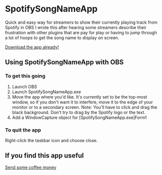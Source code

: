 # SpotifySongNameApp
Quick and easy way for streamers to show their currently playing track from Spotify in OBS
I wrote this after hearing some streamers describe their frustration with other plugins that are pay for play or having to jump through a lot of hoops to get the song name to display on screen.

[Download the app already!](https://github.com/erikpt/SpotifySongNameApp/releases "Releases")

## Using SpotifySongNameApp with OBS
### To get this going
1. Launch OBS
2. Launch SpotifySongNameApp.exe
3. Move the app where you'd like. It's currently set to be the top-most window, so if you don't want it to interfere, move it to the edge of your monitor or to a secondary screen. Note: You'll have to click and drag the black background.  Don't try to drag by the Spotify logo or the text.
3. Add a WindowCapture object for [SpotifySongNameApp.exe]Form1

### To quit the app
Right-click the taskbar icon and choose close.

## If you find this app useful
[Send some coffee money](https://paypal.me/erikpt?locale.x=en_US "PayPal.me")
